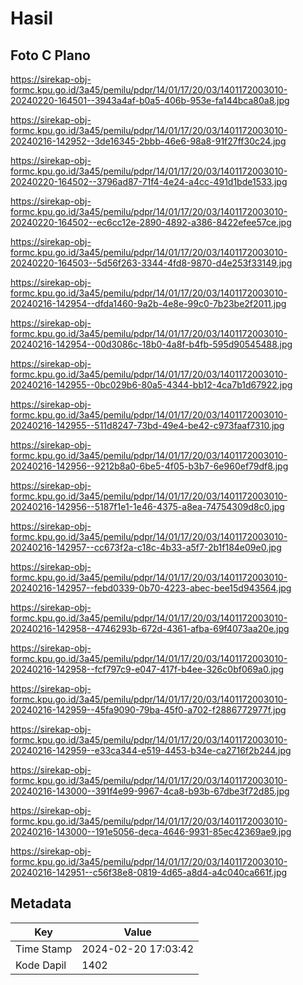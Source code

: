 # Hasil

## Foto C Plano

https://sirekap-obj-formc.kpu.go.id/3a45/pemilu/pdpr/14/01/17/20/03/1401172003010-20240220-164501--3943a4af-b0a5-406b-953e-fa144bca80a8.jpg

https://sirekap-obj-formc.kpu.go.id/3a45/pemilu/pdpr/14/01/17/20/03/1401172003010-20240216-142952--3de16345-2bbb-46e6-98a8-91f27ff30c24.jpg

https://sirekap-obj-formc.kpu.go.id/3a45/pemilu/pdpr/14/01/17/20/03/1401172003010-20240220-164502--3796ad87-71f4-4e24-a4cc-491d1bde1533.jpg

https://sirekap-obj-formc.kpu.go.id/3a45/pemilu/pdpr/14/01/17/20/03/1401172003010-20240220-164502--ec6cc12e-2890-4892-a386-8422efee57ce.jpg

https://sirekap-obj-formc.kpu.go.id/3a45/pemilu/pdpr/14/01/17/20/03/1401172003010-20240220-164503--5d56f263-3344-4fd8-9870-d4e253f33149.jpg

https://sirekap-obj-formc.kpu.go.id/3a45/pemilu/pdpr/14/01/17/20/03/1401172003010-20240216-142954--dfda1460-9a2b-4e8e-99c0-7b23be2f2011.jpg

https://sirekap-obj-formc.kpu.go.id/3a45/pemilu/pdpr/14/01/17/20/03/1401172003010-20240216-142954--00d3086c-18b0-4a8f-b4fb-595d90545488.jpg

https://sirekap-obj-formc.kpu.go.id/3a45/pemilu/pdpr/14/01/17/20/03/1401172003010-20240216-142955--0bc029b6-80a5-4344-bb12-4ca7b1d67922.jpg

https://sirekap-obj-formc.kpu.go.id/3a45/pemilu/pdpr/14/01/17/20/03/1401172003010-20240216-142955--511d8247-73bd-49e4-be42-c973faaf7310.jpg

https://sirekap-obj-formc.kpu.go.id/3a45/pemilu/pdpr/14/01/17/20/03/1401172003010-20240216-142956--9212b8a0-6be5-4f05-b3b7-6e960ef79df8.jpg

https://sirekap-obj-formc.kpu.go.id/3a45/pemilu/pdpr/14/01/17/20/03/1401172003010-20240216-142956--5187f1e1-1e46-4375-a8ea-74754309d8c0.jpg

https://sirekap-obj-formc.kpu.go.id/3a45/pemilu/pdpr/14/01/17/20/03/1401172003010-20240216-142957--cc673f2a-c18c-4b33-a5f7-2b1f184e09e0.jpg

https://sirekap-obj-formc.kpu.go.id/3a45/pemilu/pdpr/14/01/17/20/03/1401172003010-20240216-142957--febd0339-0b70-4223-abec-bee15d943564.jpg

https://sirekap-obj-formc.kpu.go.id/3a45/pemilu/pdpr/14/01/17/20/03/1401172003010-20240216-142958--4746293b-672d-4361-afba-69f4073aa20e.jpg

https://sirekap-obj-formc.kpu.go.id/3a45/pemilu/pdpr/14/01/17/20/03/1401172003010-20240216-142958--fcf797c9-e047-417f-b4ee-326c0bf069a0.jpg

https://sirekap-obj-formc.kpu.go.id/3a45/pemilu/pdpr/14/01/17/20/03/1401172003010-20240216-142959--45fa9090-79ba-45f0-a702-f2886772977f.jpg

https://sirekap-obj-formc.kpu.go.id/3a45/pemilu/pdpr/14/01/17/20/03/1401172003010-20240216-142959--e33ca344-e519-4453-b34e-ca2716f2b244.jpg

https://sirekap-obj-formc.kpu.go.id/3a45/pemilu/pdpr/14/01/17/20/03/1401172003010-20240216-143000--391f4e99-9967-4ca8-b93b-67dbe3f72d85.jpg

https://sirekap-obj-formc.kpu.go.id/3a45/pemilu/pdpr/14/01/17/20/03/1401172003010-20240216-143000--191e5056-deca-4646-9931-85ec42369ae9.jpg

https://sirekap-obj-formc.kpu.go.id/3a45/pemilu/pdpr/14/01/17/20/03/1401172003010-20240216-142951--c56f38e8-0819-4d65-a8d4-a4c040ca661f.jpg


## Metadata

| Key        | Value               |
| ---------- | ------------------- |
| Time Stamp | 2024-02-20 17:03:42 |
| Kode Dapil | 1402                |



